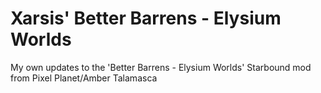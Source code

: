 # Xarsis' Better Barrens - Elysium Worlds
My own updates to the 'Better Barrens - Elysium Worlds' Starbound mod from Pixel Planet/Amber Talamasca
